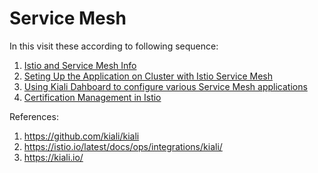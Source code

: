 # Service Mesh 

In this visit these according to following sequence:

1. [Istio and Service Mesh Info](./Service%20Mesh%20_%20Istio.pdf)
2. [Seting Up the Application on Cluster with Istio Service Mesh](./IstioSetup.md)
3. [Using Kiali Dahboard to configure various Service Mesh applications](./UIsetup.md)
4. [Certification Management in Istio](./ExternalCA.md)

References:

1. https://github.com/kiali/kiali
2. https://istio.io/latest/docs/ops/integrations/kiali/
3. https://kiali.io/